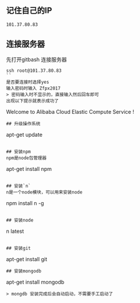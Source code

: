 ## 记住自己的IP
```
101.37.80.83
```

## 连接服务器
先打开gitbash
连接服务器
```
ssh root@101.37.80.83
``
是否要连接时选择yes
输入密码时输入 Zfpx2017
> 密码输入时不显示的，直接输入然后回车即可
出现以下提示就表示成功了
```
Welcome to Alibaba Cloud Elastic Compute Service !
```
## 升级操作系统
```
apt-get update
```

## 安装npm
npm是node包管理器
```
apt-get install npm
```

## 安装`n`
n是一个node模块，可以用来安装node
```
npm install n -g
```

## 安装node
```
n latest
```

## 安装git
```
apt-get install git
```
## 安装mongodb
```
apt-get install mongodb
```
> mongdb 安装完成后会自动启动，不需要手工启动了





